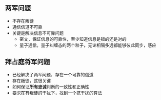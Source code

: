 ## 两军问题 ##
* 不存在叛徒
* 通信信道不可靠
* 关键是解决信息不可靠问题
	* 密文，保证信息的可靠性，至少知道信息是错的还是对的
	* 量子通信，量子纠缠态的两个粒子，无论相隔多远都能够彼此同步，感应

## 拜占庭将军问题 ##
* 已经解决了两军问题，存在一个可靠的信道
* 存在叛徒，这很关键
* 如何保证**所有忠诚**判断的一致性和正确性
* 要求在有叛徒的干扰下，找到一个抗干扰的算法